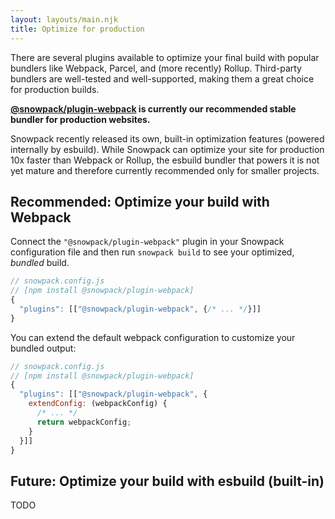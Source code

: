```yaml
---
layout: layouts/main.njk
title: Optimize for production
---
```


There are several plugins available to optimize your final build with popular bundlers like Webpack, Parcel, and (more recently) Rollup. Third-party bundlers are well-tested and well-supported, making them a great choice for production builds.

**[@snowpack/plugin-webpack](/guides/webpack) is currently our recommended stable bundler for production websites.**

Snowpack recently released its own, built-in optimization features (powered internally by esbuild). While Snowpack can optimize your site for production 10x faster than Webpack or Rollup, the esbuild bundler that powers it is not yet mature and therefore currently recommended only for smaller projects.

## Recommended: Optimize your build with Webpack

Connect the `"@snowpack/plugin-webpack"` plugin in your Snowpack configuration file and then run `snowpack build` to see your optimized, _bundled_ build.

```js
// snowpack.config.js
// [npm install @snowpack/plugin-webpack]
{
  "plugins": [["@snowpack/plugin-webpack", {/* ... */}]]
}
```

You can extend the default webpack configuration to customize your bundled output:

```js
// snowpack.config.js
// [npm install @snowpack/plugin-webpack]
{
  "plugins": [["@snowpack/plugin-webpack", {
    extendConfig: (webpackConfig) {
      /* ... */
      return webpackConfig;
    }
  }]]
}
```

## Future: Optimize your build with esbuild (built-in)

TODO
